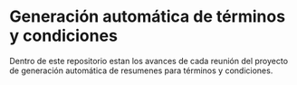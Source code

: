 # Generación automática de términos y condiciones

Dentro de este repositorio estan los avances de cada reunión del proyecto de generación automática de resumenes para términos y condiciones.
